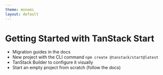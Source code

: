 ```yaml
---
theme: monomi
layout: default
---
```


# Getting Started with TanStack Start

- Migration guides in the docs
- New project with the CLI command `npm create @tanstack/start@latest`
- TanStack Builder to configure it visually
- Start an empty project from scratch (follow the docs)